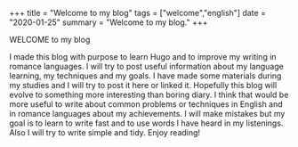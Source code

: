 +++
title = "Welcome to my blog"
tags = ["welcome","english"]
date = "2020-01-25"
summary = "Welcome to my blog."
+++

WELCOME
to my blog

I made this blog with purpose to learn Hugo and to improve my writing in romance languages. I will try to post useful information about my language learning, my techniques and my goals.
I have made some materials during my studies and I will try to post it here or linked it. Hopefully this blog will evolve to something more interesting than boring diary.
I think that would be more useful to write about common problems or techniques in English and in romance languages about my achievements. I will make mistakes but my goal is to learn to write fast and
to use words I have heard in my listenings. Also I will try to write simple and tidy.
Enjoy reading!
